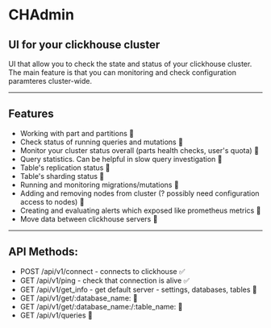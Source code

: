 # CHAdmin

## UI for your clickhouse cluster

UI that allow you to check the state and status of your clickhouse cluster. The main feature is that you can monitoring and check configuration paramteres cluster-wide.

---

## Features

- Working with part and partitions 🚧
- Check status of running queries and mutations 🚧
- Monitor your cluster status overall (parts health checks, user's quota) 🚧
- Query statistics. Can be helpful in slow query investigation 🚧
- Table's replication status 🚧
- Table's sharding status 🚧
- Running and monitoring migrations/mutations 🚧
- Adding and removing nodes from cluster (? possibly need configuration access to nodes) 🚧
- Creating and evaluating alerts which exposed like prometheus metrics 🚧
- Move data between clickhouse servers 🚧

---

## API Methods:
- POST /api/v1/connect - connects to clickhouse ✅
- GET /api/v1/ping - check that connection is alive ✅
- GET /api/v1/get_info - get default server - settings, databases, tables 🚧
- GET /api/v1/get/:database_name: 🚧
- GET /api/v1/get/:database_name:/:table_name: 🚧
- GET /api/v1/queries 🚧
